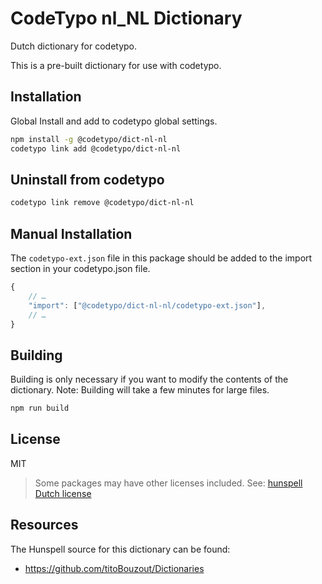 # CodeTypo nl_NL Dictionary

Dutch dictionary for codetypo.

This is a pre-built dictionary for use with codetypo.

## Installation

Global Install and add to codetypo global settings.

```sh
npm install -g @codetypo/dict-nl-nl
codetypo link add @codetypo/dict-nl-nl
```

## Uninstall from codetypo

```sh
codetypo link remove @codetypo/dict-nl-nl
```

## Manual Installation

The `codetypo-ext.json` file in this package should be added to the import section in your codetypo.json file.

```javascript
{
    // …
    "import": ["@codetypo/dict-nl-nl/codetypo-ext.json"],
    // …
}
```

## Building

Building is only necessary if you want to modify the contents of the dictionary. Note: Building will take a few minutes for large files.

```sh
npm run build
```

## License

MIT

> Some packages may have other licenses included.
> See: [hunspell Dutch license](https://github.com/khulnasoft/codetypo-dicts/blob/main/dictionaries/nl_NL/src/hunspell/license)

## Resources

The Hunspell source for this dictionary can be found:

- https://github.com/titoBouzout/Dictionaries
